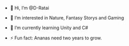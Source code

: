 - 👋 Hi, I’m @D-Ratai
- 👀 I’m interested in Nature, Fantasy Storys and Gaming
- 🌱 I’m currently learning Unity and C#

- ⚡ Fun fact: Ananas need two years to grow.

<!---
D-Ratai/D-Ratai is a ✨ special ✨ repository because its `README.md` (this file) appears on your GitHub profile.
You can click the Preview link to take a look at your changes.
--->
